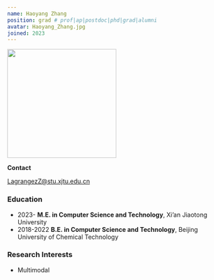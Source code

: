 ```yaml
---
name: Haoyang Zhang
position: grad # prof|ap|postdoc|phd|grad|alumni
avatar: Haoyang_Zhang.jpg
joined: 2023
---
```


<img width="250" src="{{site.baseurl}}/images/people/{{page.avatar}}" data-action="zoom">

**Contact**

<i class="fa fa-envelope-o"></i> <LagrangezZ@stu.xjtu.edu.cn><br>


###  Education

- 2023- **M.E. in Computer Science and Technology**, Xi’an Jiaotong University
- 2018-2022 **B.E. in Computer Science and Technology**, Beijing University of Chemical Technology



### Research Interests

- Multimodal